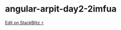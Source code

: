 # angular-arpit-day2-2imfua

[Edit on StackBlitz ⚡️](https://stackblitz.com/edit/angular-arpit-day2-2imfua)